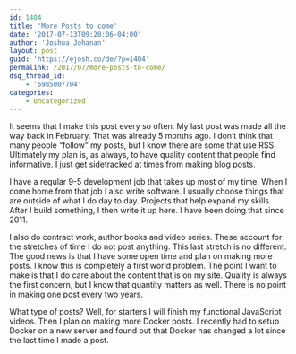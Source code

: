 ```yaml
---
id: 1404
title: 'More Posts to come'
date: '2017-07-13T09:20:06-04:00'
author: 'Joshua Johanan'
layout: post
guid: 'https://ejosh.co/de/?p=1404'
permalink: /2017/07/more-posts-to-come/
dsq_thread_id:
    - '5985007704'
categories:
    - Uncategorized
---
```


It seems that I make this post every so often. My last post was made all the way back in February. That was already 5 months ago. I don’t think that many people “follow” my posts, but I know there are some that use RSS. Ultimately my plan is, as always, to have quality content that people find informative. I just get sidetracked at times from making blog posts.

I have a regular 9-5 development job that takes up most of my time. When I come home from that job I also write software. I usually choose things that are outside of what I do day to day. Projects that help expand my skills. After I build something, I then write it up here. I have been doing that since 2011.

I also do contract work, author books and video series. These account for the stretches of time I do not post anything. This last stretch is no different. The good news is that I have some open time and plan on making more posts. I know this is completely a first world problem. The point I want to make is that I do care about the content that is on my site. Quality is always the first concern, but I know that quantity matters as well. There is no point in making one post every two years.

What type of posts? Well, for starters I will finish my functional JavaScript videos. Then I plan on making more Docker posts. I recently had to setup Docker on a new server and found out that Docker has changed a lot since the last time I made a post.
